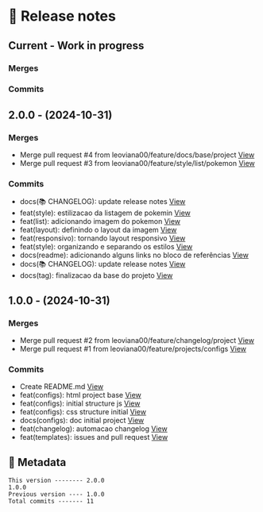 # 🎁 Release notes

## Current - Work in progress
### Merges

### Commits



## 2.0.0 - (2024-10-31)
### Merges
*  Merge pull request #4 from leoviana00/feature/docs/base/project [View](https://github.com/leoviana00/pokedex-javascript/commits/ba9459a1f619e656fcab60059250c9fcc007db76)
*  Merge pull request #3 from leoviana00/feature/style/list/pokemon [View](https://github.com/leoviana00/pokedex-javascript/commits/d11a059ad959f0a30dc00e0e30fd5db2fd1b646a)
### Commits
*  docs(📚 CHANGELOG): update release notes [View](https://github.com/leoviana00/pokedex-javascript/commits/c658af60a35397e742c884eaa2588d3c0d63d456)
*  feat(style): estilizacao da listagem de pokemin [View](https://github.com/leoviana00/pokedex-javascript/commits/47fbad0ebd1f3323c51fc4d28980d3623cbef466)
*  feat(list): adicionando imagem do pokemon [View](https://github.com/leoviana00/pokedex-javascript/commits/8a600f31eb091fca4ea3d75663a2fc110fceb9de)
*  feat(layout): definindo o layout da imagem [View](https://github.com/leoviana00/pokedex-javascript/commits/ab385cb131cd239cb617375a4fb24afa904eae90)
*  feat(responsivo): tornando layout responsivo [View](https://github.com/leoviana00/pokedex-javascript/commits/e94406e0557ddc932069a0dd0eb6a3ce7e90d959)
*  feat(style): organizando e separando os estilos [View](https://github.com/leoviana00/pokedex-javascript/commits/d18ff3a5a170b244ae1751b686ba3240eeb05df1)
*  docs(readme): adicionando alguns links no bloco de referências [View](https://github.com/leoviana00/pokedex-javascript/commits/77aee9d960119fabb82c94176a6a958f0fde94e7)
*  docs(📚 CHANGELOG): update release notes [View](https://github.com/leoviana00/pokedex-javascript/commits/a6d51abd6f4e2b7cacf90398ac06df2ae4f4d965)
*  docs(tag): finalizacao da base do projeto [View](https://github.com/leoviana00/pokedex-javascript/commits/b8505b1b58c4b8a542989f20e74fbc4bfeef6d29)



## 1.0.0 - (2024-10-31)
### Merges
*  Merge pull request #2 from leoviana00/feature/changelog/project [View](https://github.com/leoviana00/pokedex-javascript/commits/21ca0fca92e459d12407141e3a689e0ff677eb8b)
*  Merge pull request #1 from leoviana00/feature/projects/configs [View](https://github.com/leoviana00/pokedex-javascript/commits/d6b88f4577e2b90a7178138092f92f8fdc4335d6)
### Commits
*  Create README.md [View](https://github.com/leoviana00/pokedex-javascript/commits/04d999484fd933f86efcae52e1e3405a2cac18b3)
*  feat(configs): html project base [View](https://github.com/leoviana00/pokedex-javascript/commits/444c1bf5d8bd91541a71281c9959b9df9c1fa062)
*  feat(configs): initial structure js [View](https://github.com/leoviana00/pokedex-javascript/commits/4ab684a7f79144f457c9e4826c4b0de8cb19ac83)
*  feat(configs): css structure initial [View](https://github.com/leoviana00/pokedex-javascript/commits/d0aec0fe99b58c842348032b6ccd626b28218549)
*  docs(configs): doc initial project [View](https://github.com/leoviana00/pokedex-javascript/commits/7b21c66da18b7f1f64078486e9b792dd290781cb)
*  feat(changelog): automacao changelog [View](https://github.com/leoviana00/pokedex-javascript/commits/ac8c25f7c391cd0455174fd1cda51c4370b6520a)
*  feat(templates): issues and pull request [View](https://github.com/leoviana00/pokedex-javascript/commits/ed84698ebdc9f639073961d27f20caf5bc4af5bf)
## 📝 Metadata
```
This version -------- 2.0.0
1.0.0
Previous version ---- 1.0.0
Total commits ------- 11
```
